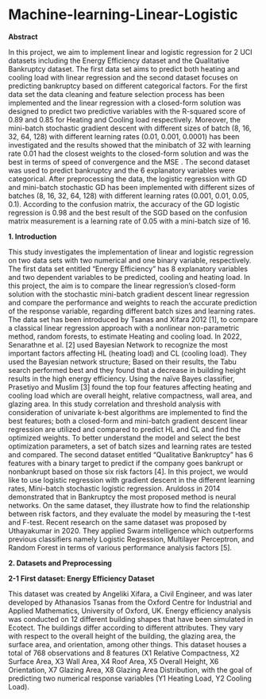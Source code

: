 # Machine-learning-Linear-Logistic


**Abstract** 


In this project, we aim to implement linear and logistic regression for 2 UCI datasets including the Energy Efficiency dataset and the Qualitative Bankruptcy dataset. The first data set aims to predict both heating and cooling load with linear regression and the second dataset focuses on predicting bankruptcy based on different categorical factors. For the first data set the data cleaning and feature selection process has been implemented and the linear regression with a closed-form solution was designed to predict two predictive variables with the R-squared score of 0.89 and 0.85 for Heating and Cooling load respectively. Moreover, the mini-batch stochastic gradient descent with different sizes of batch (8, 16, 32, 64, 128) with different learning rates (0.01, 0.001, 0.0001) has been investigated and the results showed that the minibatch of 32 with learning rate 0.01 had the closest weights to the closed-form solution and was the best in terms of speed of convergence and the MSE . The second dataset was used to predict bankruptcy and the 6 explanatory variables were categorical. After preprocessing the data, the logistic regression with GD  and mini-batch stochastic GD has been implemented with different sizes of batches (8, 16, 32, 64, 128) with different learning rates (0.001, 0.01, 0.05, 0.1). According to the confusion matrix, the accuracy of the GD logistic regression is 0.98 and the best result of the SGD based on the confusion matrix measurement is a learning rate of 0.05 with a mini-batch size of 16. 

**1.	Introduction**

This study investigates the implementation of linear and logistic regression on two data sets with two numerical and one binary variable, respectively. The first data set entitled “Energy Efficiency” has 8 explanatory variables and two dependent variables to be predicted, cooling and heating load. In this project, the aim is to compare the linear regression’s closed-form solution with the stochastic mini-batch gradient descent linear regression and compare the performance and weights to reach the accurate prediction of the response variable, regarding different batch sizes and learning rates. The data set has been introduced by Tsanas and Xifara 2012 [1], to compare a classical linear regression approach with a nonlinear non-parametric method, random forests, to estimate Heating and cooling load. In 2022, Senarathne et al. [2] used Bayesian Network to recognize the most important factors affecting HL (heating load) and CL (cooling load). They used the Bayesian network structure; Based on their results, the Tabu search performed best and they found that a decrease in building height results in the high energy efficiency. Using the naïve Bayes classifier, Prasetiyo and Muslim [3] found the top four features affecting heating and cooling load which are overall height, relative compactness, wall area, and glazing area. In this study correlation and threshold analysis with consideration of univariate k-best algorithms are implemented to find the best features; both a closed-form and mini-batch gradient descent linear regression are utilized and compared to predict HL and CL and find the optimized weights. To better understand the model and select the best optimization parameters, a set of batch sizes and learning rates are tested and compared. 
The second dataset entitled “Qualitative Bankruptcy” has 6 features with a binary target to predict if the company goes bankrupt or nonbankrupt based on those six risk factors [4]. In this project, we would like to use logistic regression with gradient descent in the different learning rates, Mini-batch stochastic logistic regression. Aruldoss in 2014 demonstrated that in Bankruptcy the most proposed method is neural networks. On the same dataset, they illustrate how to find the relationship between risk factors, and they evaluate the model by measuring the t-test and F-test. Recent research on the same dataset was proposed by Uthayakumar in 2020. They applied Swarm intelligence which outperforms previous classifiers namely Logistic Regression, Multilayer Perceptron, and Random Forest in terms of various performance analysis factors [5]. 

**2.	Datasets and Preprocessing**


**2-1 First dataset: Energy Efficiency Dataset**


This dataset was created by Angeliki Xifara, a Civil Engineer, and was later developed by Athanasios Tsanas from the Oxford Centre for Industrial and Applied Mathematics, University of Oxford, UK. Energy efficiency analysis was conducted on 12 different building shapes that have been simulated in Ecotect. The buildings differ according to different attributes. They vary with respect to the overall height of the building, the glazing area, the surface area, and orientation, among other things. This dataset houses a total of 768 observations and 8 features (X1 Relative Compactness, X2 Surface Area, X3 Wall Area, X4 Roof Area, X5 Overall Height, X6 Orientation, X7 Glazing Area, X8 Glazing Area Distribution, with the goal of predicting two numerical response variables (Y1 Heating Load, Y2 Cooling Load).
